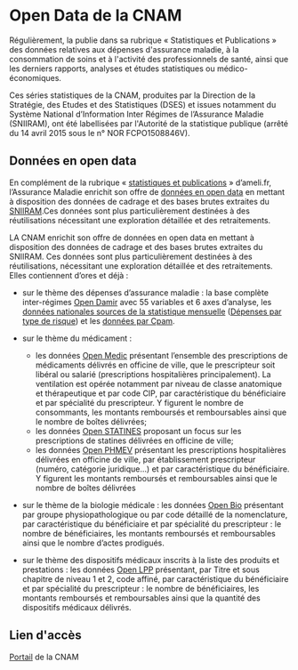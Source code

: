 # Open Data de la CNAM
<!-- SPDX-License-Identifier: MPL-2.0 -->

Régulièrement, la <PreviewPage text="CNAM" link="../glossaire/Cnam.html" /> publie dans sa rubrique « Statistiques et Publications » des données relatives aux dépenses d'assurance maladie, à la consommation de soins et à l'activité des professionnels de santé, ainsi que les derniers rapports, analyses et études statistiques ou médico-économiques.

Ces séries statistiques de la CNAM, produites par la Direction de la Stratégie, des Etudes et des Statistiques (DSES) et issues notamment du Système National d’Information Inter Régimes de l’Assurance Maladie (SNIIRAM), ont été labellisées par l'Autorité de la statistique publique (arrêté du 14 avril 2015 sous le n° NOR FCPO1508846V).

## Données en open data

En complément de la rubrique « [statistiques et publications](https://www.ameli.fr/l-assurance-maladie/statistiques-et-publications/index.php) » d’ameli.fr, l’Assurance Maladie enrichit son offre de [données en open data](http://open-data-assurance-maladie.ameli.fr/index.php) en mettant à disposition des données de cadrage et des bases brutes extraites du [SNIIRAM](https://www.ameli.fr/l-assurance-maladie/statistiques-et-publications/sniiram/finalites-du-sniiram.php).Ces données sont plus particulièrement destinées à des réutilisations nécessitant une exploration détaillée et des retraitements.


LA CNAM enrichit son offre de données en open data en mettant à disposition des données de cadrage et des bases brutes extraites du SNIIRAM. Ces données sont plus particulièrement destinées à des réutilisations, nécessitant une exploration détaillée et des retraitements. Elles contiennent d’ores et déjà :

- sur le thème des dépenses d’assurance maladie : la base complète inter-régimes [Open Damir](http://open-data-assurance-maladie.ameli.fr/depenses/index.php#Open_DAMIR) avec 55 variables et 6 axes d’analyse, les [données nationales sources de la statistique mensuelle](http://open-data-assurance-maladie.ameli.fr/depenses/index.php#tables_N) ([Dépenses par type de risque](https://www.ameli.fr/l-assurance-maladie/statistiques-et-publications/donnees-statistiques/depenses-d-assurance-maladie/depenses-par-type-de-risque/depenses-mensuelles-2017.php)) et les [données par Cpam](http://open-data-assurance-maladie.ameli.fr/depenses/index.php#tables_R).

- sur le thème du médicament :
    - les données [Open Medic](http://open-data-assurance-maladie.ameli.fr/medicaments/index.php#Open_Medic) présentant l’ensemble des prescriptions de médicaments délivrés en officine de ville, que le prescripteur soit libéral ou salarié (prescriptions hospitalières principalement). La ventilation est opérée notamment par niveau de classe anatomique et thérapeutique et par code CIP, par caractéristique du bénéficiaire et par spécialité du prescripteur. Y figurent le nombre de consommants, les montants remboursés et remboursables ainsi que le nombre de boîtes délivrées;
    - les données [Open STATINES](http://open-data-assurance-maladie.ameli.fr/medicaments/index.php#Open_STATINES) proposant un focus sur les prescriptions de statines délivrées en officine de ville;
    - les données [Open PHMEV](http://open-data-assurance-maladie.ameli.fr/medicaments/index.php#Open_PHMEV) présentant les prescriptions hospitalières délivrées en officine de ville, par établissement prescripteur (numéro, catégorie juridique…) et par caractéristique du bénéficiaire. Y figurent les montants remboursés et remboursables ainsi que le nombre de boîtes délivrées

- sur le thème de la biologie médicale : les données [Open Bio](http://open-data-assurance-maladie.ameli.fr/biologie/index.php) présentant par groupe physiopathologique ou par code détaillé de la nomenclature, par caractéristique du bénéficiaire et par spécialité du prescripteur : le nombre de bénéficiaires, les montants remboursés et remboursables ainsi que le nombre d’actes prodigués.

- sur le thème des dispositifs médicaux inscrits à la liste des produits et prestations : les données [Open LPP](http://open-data-assurance-maladie.ameli.fr/LPP/index.php) présentant, par Titre et sous chapitre de niveau 1 et 2, code affiné, par caractéristique du bénéficiaire et par spécialité du prescripteur : le nombre de bénéficiaires, les montants remboursés et remboursables ainsi que la quantité des dispositifs médicaux délivrés.

## Lien d'accès
[Portail](http://open-data-assurance-maladie.ameli.fr/index.php) de la CNAM
